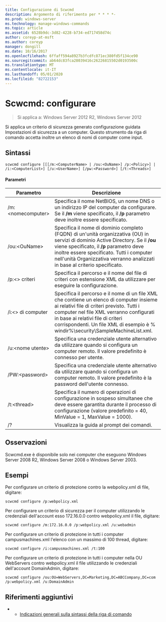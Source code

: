 ```yaml
---
title: Configurazione di Scwcmd
description: Argomento di riferimento per * * * *-
ms.prod: windows-server
ms.technology: manage-windows-commands
ms.topic: article
ms.assetid: 6528b9dc-3d82-4228-b734-ed717458d74c
author: coreyp-at-msft
ms.author: coreyp
manager: dongill
ms.date: 10/16/2017
ms.openlocfilehash: 6ffaff594a8927b3fcdfc871ec380fd5f134ce90
ms.sourcegitcommit: ab64dc83fca28039416c26226815502d0193500c
ms.translationtype: MT
ms.contentlocale: it-IT
ms.lasthandoff: 05/01/2020
ms.locfileid: "82722153"
---
```

# <a name="scwcmd-configure"></a>Scwcmd: configurare

> Si applica a: Windows Server 2012 R2, Windows Server 2012

Si applica un criterio di sicurezza generato configurazione guidata Impostazioni di sicurezza a un computer. Questo strumento da riga di comando accetta inoltre un elenco di nomi di computer come input.

## <a name="syntax"></a>Sintassi

```
scwcmd configure [[[/m:<ComputerName> | /ou:<OuName>] /p:<Policy>] | /i:<ComputerList>] [/u:<UserName>] [/pw:<Password>] [/t:<Threads>]
```

#### <a name="parameters"></a>Parametri

|Parametro|Descrizione|
|---------|-----------|
|/m:\<nomecomputer>|Specifica il nome NetBIOS, un nome DNS o un indirizzo IP del computer da configurare. Se il **/m** viene specificato, il **/p** parametro deve inoltre essere specificato.|
|/ou:\<OuName>|Specifica il nome di dominio completo (FQDN) di un'unità organizzativa (OU) in servizi di dominio Active Directory. Se il **/ou** viene specificato, il **/p** parametro deve inoltre essere specificato. Tutti i computer nell'unità Organizzativa verranno analizzati in base al criterio specificato.|
|/p:\<> criteri|Specifica il percorso e il nome del file di criteri con estensione XML da utilizzare per eseguire la configurazione.|
|/i:\<> di computer|Specifica il percorso e il nome di un file XML che contiene un elenco di computer insieme ai relativi file di criteri previsto. Tutti i computer nel file XML verranno configurati in base ai relativi file di criteri corrispondenti. Un file XML di esempio è % windir%\security\SampleMachineList.xml.|
|/u:\<nome utente>|Specifica una credenziale utente alternativo da utilizzare quando si configura un computer remoto. Il valore predefinito è connesso per utente.|
|/PW:\<password>|Specifica una credenziale utente alternativo da utilizzare quando si configura un computer remoto. Il valore predefinito è la password dell'utente connesso.|
|/t:\<thread>|Specifica il numero di operazioni di configurazione in sospeso simultanee che deve essere garantita durante il processo di configurazione (valore predefinito = 40, MinValue = 1, MaxValue = 1000).|
|/?|Visualizza la guida al prompt dei comandi.|

## <a name="remarks"></a>Osservazioni

Scwcmd.exe è disponibile solo nei computer che eseguono Windows Server 2008 R2, Windows Server 2008 o Windows Server 2003.

## <a name="examples"></a>Esempi

Per configurare un criterio di protezione contro la webpolicy.xml di file, digitare:
```
scwcmd configure /p:webpolicy.xml
```
Per configurare un criterio di sicurezza per il computer utilizzando le credenziali dell'account esso 172.16.0.0 contro webpolicy.xml il file, digitare:
```
scwcmd configure /m:172.16.0.0 /p:webpolicy.xml /u:webadmin
```
Per configurare un criterio di protezione in tutti i computer campusmachines.xml l'elenco con un massimo di 100 thread, digitare:
```
scwcmd configure /i:campusmachines.xml /t:100
```
Per configurare un criterio di protezione in tutti i computer nella OU WebServers contro webpolicy.xml il file utilizzando le credenziali dell'account DomainAdmin, digitare:
```
scwcmd configure /ou:OU=WebServers,DC=Marketing,DC=ABCCompany,DC=com /p:webpolicy.xml /u:DomainAdmin
```

## <a name="additional-references"></a>Riferimenti aggiuntivi

-   - [Indicazioni generali sulla sintassi della riga di comando](command-line-syntax-key.md)